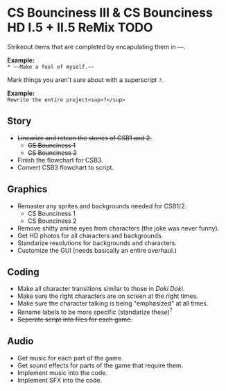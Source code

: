 # CS Bounciness III & CS Bounciness HD I.5 + II.5 ReMix TODO

Strikeout items that are completed by encapulating them in `~~`.

**Example:**  
`* ~~Make a fool of myself.~~`

Mark things you aren't sure about with a superscript `?`.

**Example:**  
`Rewrite the entire project<sup>?</sup>`

## Story
* ~~Linearize and retcon the stories of CSB1 and 2.~~
  * ~~CS Bounciness 1~~
  * ~~CS Bounciness 2~~
* Finish the flowchart for CSB3.
* Convert CSB3 flowchart to script.

## Graphics
* Remaster any sprites and backgrounds needed for CSB1/2.
  * CS Bounciness 1
  * CS Bounciness 2
* Remove shitty anime eyes from characters (the joke was never funny).
* Get HD photos for all characters and backgrounds.
* Standarize resolutions for backgrounds and characters.
* Customize the GUI (needs basically an entire overhaul.)

## Coding
* Make all character transitions similar to those in *Doki Doki*.
* Make sure the right characters are on screen at the right times.
* Make sure the character talking is being "emphasized" at all times.
* Rename labels to be more specific (standarize these)<sup>?</sup>
* ~~Seperate script into files for each game.~~

## Audio
* Get music for each part of the game.
* Get sound effects for parts of the game that require them.
* Implement music into the code.
* Implement SFX into the code.